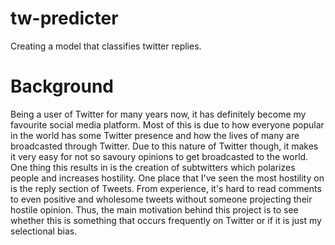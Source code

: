 # tw-predicter
Creating a model that classifies twitter replies.

# Background
Being a user of Twitter for many years now, it has definitely become my favourite social media platform. Most of this is due to how everyone popular in the world has some Twitter presence and how the lives of many are broadcasted through Twitter. Due to this nature of Twitter though, it makes it very easy for not so savoury opinions to get broadcasted to the world. One thing this results in is the creation of subtwitters which polarizes people and increases hostility. One place that I've seen the most hostility on is the reply section of Tweets. From experience, it's hard to read comments to even positive and wholesome tweets without someone projecting their hostile opinion. Thus, the main motivation behind this project is to see whether this is something that occurs frequently on Twitter or if it is just my selectional bias.
